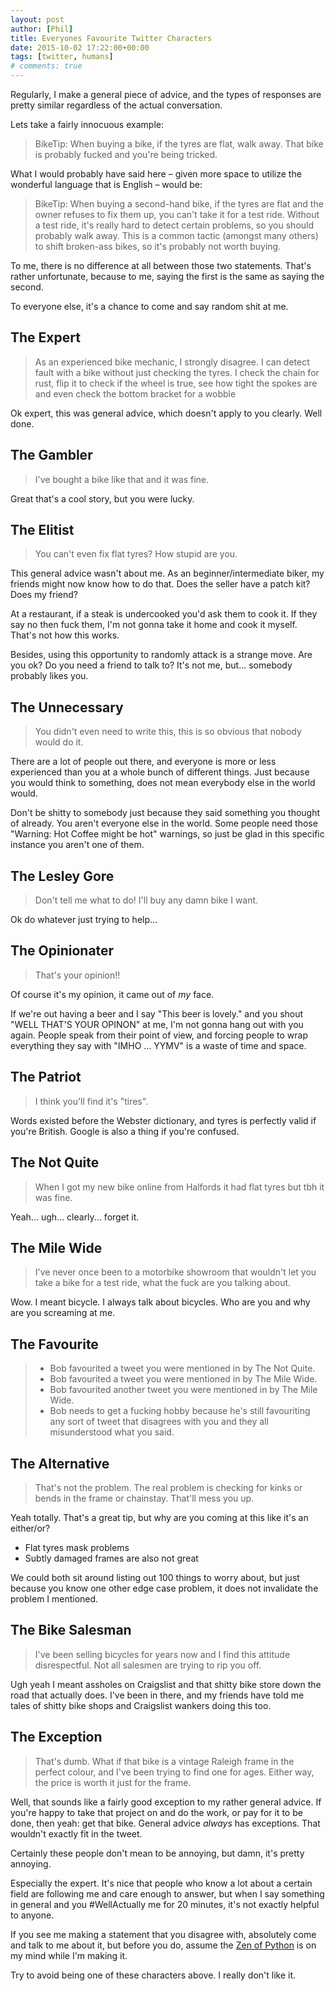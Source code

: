 ```yaml
---
layout: post
author: [Phil]
title: Everyones Favourite Twitter Characters
date: 2015-10-02 17:22:00+00:00
tags: [twitter, humans]
# comments: true
---
```


Regularly, I make a general piece of advice, and the types of responses are pretty similar regardless of the actual conversation.

Lets take a fairly innocuous example:

> BikeTip: When buying a bike, if the tyres are flat, walk away. That bike is probably fucked and you're being tricked.

What I would probably have said here – given more space to utilize the wonderful language that is English – would be:

> BikeTip: When buying a second-hand bike, if the tyres are flat and the owner refuses to fix them up, you can't take it for a test ride. Without a test ride, it's really hard to detect certain problems, so you should probably walk away. This is a common tactic (amongst many others) to shift broken-ass bikes, so it's probably not worth buying.

To me, there is no difference at all between those two statements. That's rather unfortunate, because to me, saying the first is the same as saying the second.

To everyone else, it's a chance to come and say random shit at me.

## The Expert

> As an experienced bike mechanic, I strongly disagree. I can detect fault with a bike without just checking the tyres. I check the chain for rust, flip it to check if the wheel is true, see how tight the spokes are and even check the bottom bracket for a wobble

Ok expert, this was general advice, which doesn't apply to you clearly. Well done.

## The Gambler

> I've bought a bike like that and it was fine.

Great that's a cool story, but you were lucky.

## The Elitist

> You can't even fix flat tyres? How stupid are you.

This general advice wasn't about me. As an beginner/intermediate biker, my friends might now know how to do that. Does the seller have a patch kit? Does my friend?

At a restaurant, if a steak is undercooked you'd ask them to cook it. If they say no then fuck them, I'm not gonna take it home and cook it myself. That's not how this works.

Besides, using this opportunity to randomly attack is a strange move. Are you ok? Do you need a friend to talk to? It's not me, but... somebody probably likes you.

## The Unnecessary

> You didn't even need to write this, this is so obvious that nobody would do it.

There are a lot of people out there, and everyone is more or less experienced than you at a whole bunch of different things. Just because you would think to something, does not mean everybody else in the world would.

Don't be shitty to somebody just because they said something you thought of already. You aren't everyone else in the world. Some people need those "Warning: Hot Coffee might be hot" warnings, so just be glad in this specific instance you aren't one of them.

## The Lesley Gore

> Don't tell me what to do! I'll buy any damn bike I want.

Ok do whatever just trying to help...

## The Opinionater

> That's your opinion!!

Of course it's my opinion, it came out of _my_ face.

If we're out having a beer and I say "This beer is lovely." and you shout "WELL THAT'S YOUR OPINON" at me, I'm not gonna hang out with you again. People speak from their point of view, and forcing people to wrap everything they say with "IMHO ... YYMV" is a waste of time and space.

## The Patriot

> I think you'll find it's "tires".

Words existed before the Webster dictionary, and tyres is perfectly valid if you're British. Google is also a thing if you're confused.

## The Not Quite

> When I got my new bike online from Halfords it had flat tyres but tbh it was fine.

Yeah... ugh... clearly... forget it.

## The Mile Wide

> I've never once been to a motorbike showroom that wouldn't let you take a bike for a test ride, what the fuck are you talking about.

Wow. I meant bicycle. I always talk about bicycles. Who are you and why are you screaming at me.

## The Favourite

> - Bob favourited a tweet you were mentioned in by The Not Quite.
> - Bob favourited a tweet you were mentioned in by The Mile Wide.
> - Bob favourited another tweet you were mentioned in by The Mile Wide.
> - Bob needs to get a fucking hobby because he's still favouriting any sort of tweet that disagrees with you and they all misunderstood what you said.

## The Alternative

> That's not the problem. The real problem is checking for kinks or bends in the frame or chainstay. That'll mess you up.

Yeah totally. That's a great tip, but why are you coming at this like it's an either/or?

- Flat tyres mask problems
- Subtly damaged frames are also not great

We could both sit around listing out 100 things to worry about, but just because you know one other edge case problem, it does not invalidate the problem I mentioned.

## The Bike Salesman

> I've been selling bicycles for years now and I find this attitude disrespectful. Not all salesmen are trying to rip you off.

Ugh yeah I meant assholes on Craigslist and that shitty bike store down the road that actually does. I've been in there, and my friends have told me tales of shitty bike shops and Craigslist wankers doing this too.

## The Exception

> That's dumb. What if that bike is a vintage Raleigh frame in the perfect colour, and I've been trying to find one for ages. Either way, the price is worth it just for the frame.

Well, that sounds like a fairly good exception to my rather general advice. If you're happy to take that project on and do the work, or pay for it to be done, then yeah: get that bike. General advice _always_ has exceptions. That wouldn't exactly fit in the tweet.


Certainly these people don't mean to be annoying, but damn, it's pretty annoying.  

Especially the expert. It's nice that people who know a lot about a certain field are following me and care enough to answer, but when I say something in general and you #WellActually me for 20 minutes, it's not exactly helpful to anyone.

If you see me making a statement that you disagree with, absolutely come and talk to me about it, but before you do, assume the [Zen of Python](https://www.python.org/dev/peps/pep-0020/) is on my mind while I'm making it.

Try to avoid being one of these characters above. I really don't like it.
